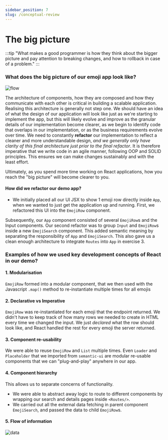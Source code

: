 ```yaml
---
sidebar_position: 7
slug: /conceptual-review
---
```


# The big picture

:::tip
"What makes a good programmer is how they think about the bigger picture and pay attention to breaking changes, and how
to rollback in case of a problem."
:::

### What does the big picture of our emoji app look like?

![flow](./lab/assets/emoji-demo-flow-diagram.png)

The architecture of components, how they are composed and how they communicate with each other is critical in building a
scalable application. Realising this architecture is generally not step one. We should have an idea of what the
design of our application will look like just as we're starting to implement the app, but this will likely evolve and
improve as the granular details of our implementation become clearer, as we begin to identify code that overlaps in our
implementation, or as the business requirements evolve over time. We need to constantly **refactor** our implementation
to reflect a cleaner and more understandable design, _and we
generally only have clarity of this final architecture just prior to the final refactor_. It is therefore imperative
that we write code in an agile manner, following OOP and SOLID principles. This ensures we can make changes sustainably
and with the least effort.

Ultimately, as you spend more time working on React applications, how you reach the "big picture" will become clearer
to you.

#### How did we refactor our demo app?

- We initially placed all our UI JSX to show 1 emoji row directly inside `App`, when we wanted to just get the
  application up and running. First, we refactored this UI into the `EmojiRow` component.

Subsequently, our `App` component consisted of several `EmojiRow`s and the Input components. Our second refactor was to
group `Input` and `EmojiRow`s inside a new `EmojiSearch` component. This added semantic meaning by separating the
responsibility of `App` and `EmojiSearch`. This also gave us a clean enough architecture to integrate `Routes`
into `App` in exercise 3.

### Examples of how we used key development concepts of React in our demo?

#### 1. Modularisation

`EmojiRow` formed into a modular component, that we then used with the Javascript `.map()` method to re-instantiate
multiple times for all emojis

#### 2. Declarative vs Imperative

`EmojiRow` was re-instantiated for each emoji that the endpoint returned. We didn't have to keep track of how many rows
we needed to create in HTML every time we changed the input. We just _declared_ what the row should look like, and React
handled the rest for every emoji the server returned.

#### 3. Component re-usability

We were able to reuse `EmojiRow` and `List` multiple times. Even `Loader` and `Placeholder` that we imported
from `semantic-ui` are modular re-usable components that we can "plug-and-play" anywhere in our app.

#### 4. Component hierarchy

This allows us to separate concerns of functionality.

- We were able to abstract away logic to route to different components by wrapping our search and details pages
  inside `<Routes/>`.
- We carried out all the external data fetching in parent component `EmojiSearch`, and passed the data to
  child `EmojiRow`s.

#### 5. Flow of information

![data](./lab/assets/flow-of-data-demo.png)
